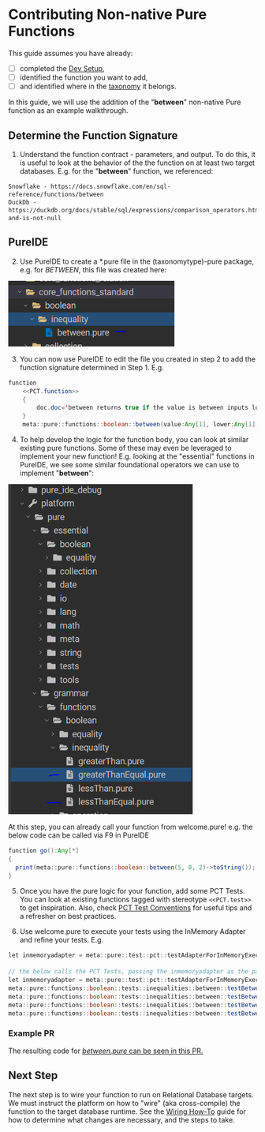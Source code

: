 # Contributing Non-native Pure Functions
This guide assumes you have already:
- [ ] completed the [Dev Setup](overview.md#development-setup),
- [ ] identified the function you want to add, 
- [ ] and identified where in the [taxonomy](taxonomy.md) it belongs.

In this guide, we will use the addition of the "**between**" non-native Pure function as an example walkthrough.

## Determine the Function Signature
1. Understand the function contract - parameters, and output. To do this, it is useful to look at the behavior of the the function on at least two target databases. 
E.g. for the "**between**" function, we referenced: 
```
Snowflake - https://docs.snowflake.com/en/sql-reference/functions/between
DuckDb - https://duckdb.org/docs/stable/sql/expressions/comparison_operators.html#between-and-is-not-null
```

## PureIDE
2. Use PureIDE to create a *.pure file in the (taxonomytype)-pure package, e.g. for *BETWEEN*, this file was created here:

![howto-between.pure](assets/howto-between.pure.PNG)

3. You can now use PureIDE to edit the file you created in step 2 to add the function signature determined in Step 1. E.g.
```Java
function
    <<PCT.function>>
    {
        doc.doc='between returns true if the value is between inputs lower and upper; all inputs are cast to the same type'
    }
    meta::pure::functions::boolean::between(value:Any[1], lower:Any[1], upper:Any[1]):Boolean[1];
```
4. To help develop the logic for the function body, you can look at similar existing pure functions. Some of these may even be leveraged to implement your new function! E.g. looking at the "essential" functions in PureIDE, we see some similar foundational operators we can use to implement "**between**":

![between.pure](assets/howto-between-essentials.pure.PNG)

At this step, you can already call your function from welcome.pure! e.g. the below code can be called via F9 in PureIDE

```Java
function go():Any[*]
{
  print(meta::pure::functions::boolean::between(5, 0, 2)->toString());
}
```

5. Once you have the pure logic for your function, add some PCT Tests. You can look at existing functions tagged with stereotype ```<<PCT.test>>``` to get inspiration. Also, check [PCT Test Conventions](conventions.md#pct-tests) for useful tips and a refresher on best practices.

6. Use welcome.pure to execute your tests using the InMemory Adapter and refine your tests. E.g.

```Java
let inmemoryadapter = meta::pure::test::pct::testAdapterForInMemoryExecution_Function_1__X_o_;

// the below calls the PCT Tests, passing the inmemoryadapter as the param
let inmemoryadapter = meta::pure::test::pct::testAdapterForInMemoryExecution_Function_1__X_o_;
meta::pure::functions::boolean::tests::inequalities::between::testBetween_Number($inmemoryadapter);
meta::pure::functions::boolean::tests::inequalities::between::testBetween_Date($inmemoryadapter);
meta::pure::functions::boolean::tests::inequalities::between::testBetween_String($inmemoryadapter);
meta::pure::functions::boolean::tests::inequalities::between::testBetween_Boolean($inmemoryadapter);
```

### Example PR
The resulting code for [*between.pure* can be seen in this PR.](https://github.com/finos/legend-engine/pull/3560/files#diff-da50cd7ef6784ef2d49ba5994b83b3a18563940b10e0927a265d61f3c5fdcfec)

## Next Step
The next step is to wire your function to run on Relational Database targets. We must instruct the platform on how to "wire" (aka cross-compile) the function
to the target database runtime. See the [Wiring How-To](wiring-howto.md) guide for how to determine what changes are necessary, and the steps to take.
